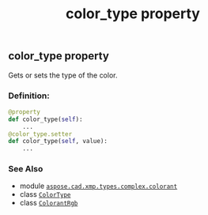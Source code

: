 ﻿---
title: color_type property
second_title: Aspose.CAD for Python via .NET API References
description: 
type: docs
weight: 50
url: /aspose.cad.xmp.types.complex.colorant/colorantrgb/color_type/
is_root: false
---

## color_type property


Gets or sets the type of the color.
### Definition:
```python
@property
def color_type(self):
    ...
@color_type.setter
def color_type(self, value):
    ...
```

### See Also
* module [`aspose.cad.xmp.types.complex.colorant`](../../)
* class [`ColorType`](/cad/python-net/aspose.cad.xmp.types.complex.colorant/colortype)
* class [`ColorantRgb`](/cad/python-net/aspose.cad.xmp.types.complex.colorant/colorantrgb)
